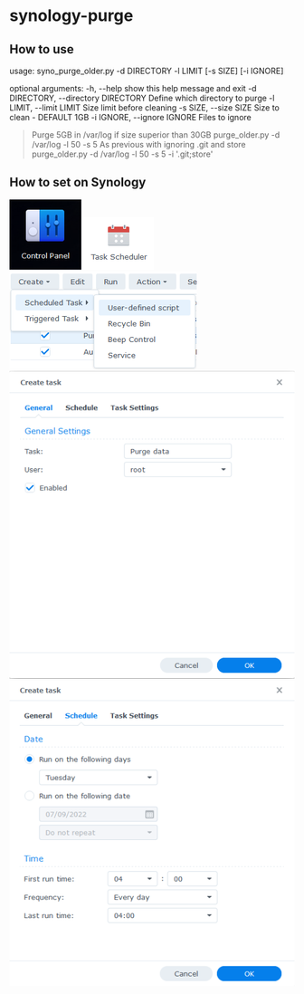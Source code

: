 # synology-purge

## How to use

usage: syno_purge_older.py -d DIRECTORY -l LIMIT [-s SIZE] [-i IGNORE]

optional arguments:
  -h, --help            show this help message and exit
  -d DIRECTORY, --directory DIRECTORY
                        Define which directory to purge
  -l LIMIT, --limit LIMIT
                        Size limit before cleaning
  -s SIZE, --size SIZE  Size to clean - DEFAULT 1GB
  -i IGNORE, --ignore IGNORE
                        Files to ignore

> Purge 5GB in /var/log if size superior than 30GB
purge_older.py -d /var/log -l 50 -s 5
> As previous with ignoring .git and store
purge_older.py -d /var/log -l 50 -s 5 -i '.git;store'


## How to set on Synology




![Control panel](https://github.com/paronnax/synology-purge/blob/main/src/screenshot_1.png)
![Task Scheduler](https://github.com/paronnax/synology-purge/blob/main/src/screenshot_2.png)  
![Create Task](https://github.com/paronnax/synology-purge/blob/main/src/screenshot_3.png)  
![Task General](https://github.com/paronnax/synology-purge/blob/main/src/screenshot_4.png)  
![Task Schedule](https://github.com/paronnax/synology-purge/blob/main/src/screenshot_5.png)  

